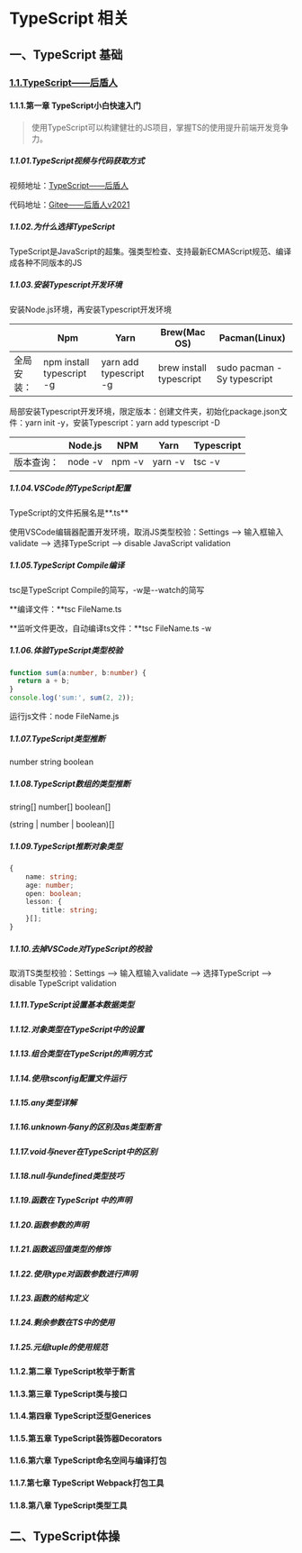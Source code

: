 # TypeScript 相关

## 一、TypeScript 基础

### [1.1.TypeScript——后盾人](https://www.houdunren.com/front/system/11)

#### 1.1.1.第一章 TypeScript小白快速入门

> 使用TypeScript可以构建健壮的JS项目，掌握TS的使用提升前端开发竞争力。

##### 1.1.01.TypeScript视频与代码获取方式

视频地址：[TypeScript——后盾人](https://www.bilibili.com/video/BV1MQ4y1B7fs?p=1)

代码地址：[Gitee——后盾人v2021](https://gitee.com/houdunren/v2021)

##### 1.1.02.为什么选择TypeScript

TypeScript是JavaScript的超集。强类型检查、支持最新ECMAScript规范、编译成各种不同版本的JS

##### 1.1.03.安装Typescript开发环境

安装Node.js环境，再安装Typescript开发环境

|            | Npm                       | Yarn                   | Brew(Mac OS)            | Pacman(Linux)              |
| ---------- | ------------------------- | ---------------------- | ----------------------- | -------------------------- |
| 全局安装： | npm install typescript -g | yarn add typescript -g | brew install typescript | sudo pacman -Sy typescript |

局部安装Typescript开发环境，限定版本：创建文件夹，初始化package.json文件：yarn init -y，安装Typescript：yarn add typescript -D

|            | Node.js | NPM    | Yarn    | Typescript |
| ---------- | ------- | ------ | ------- | ---------- |
| 版本查询： | node -v | npm -v | yarn -v | tsc -v     |

##### 1.1.04.VSCode的TypeScript配置

TypeScript的文件拓展名是**.ts**

使用VSCode编辑器配置开发环境，取消JS类型校验：Settings --> 输入框输入validate --> 选择TypeScript --> disable JavaScript validation

##### 1.1.05.TypeScript Compile编译

tsc是TypeScript Compile的简写，-w是--watch的简写

**编译文件：**tsc FileName.ts

**监听文件更改，自动编译ts文件：**tsc FileName.ts -w

##### 1.1.06.体验TypeScript类型校验

```ts
function sum(a:number, b:number) {
  return a + b;
}
console.log('sum:', sum(2, 2));
```

运行js文件：node FileName.js

##### 1.1.07.TypeScript类型推断

number	string	boolean

##### 1.1.08.TypeScript数组的类型推断

string[]	number[]	boolean[]

(string | number | boolean)[]

##### 1.1.09.TypeScript推断对象类型

```ts
{
    name: string;
    age: number;
    open: boolean;
    lesson: {
        title: string;
    }[];
}
```

##### 1.1.10.去掉VSCode对TypeScript的校验

取消TS类型校验：Settings --> 输入框输入validate --> 选择TypeScript --> disable TypeScript validation

##### 1.1.11.TypeScript设置基本数据类型

##### 1.1.12.对象类型在TypeScript中的设置

##### 1.1.13.组合类型在TypeScript的声明方式

##### 1.1.14.使用tsconfig配置文件运行

##### 1.1.15.any类型详解

##### 1.1.16.unknown与any的区别及as类型断言

##### 1.1.17.void与never在TypeScript中的区别

##### 1.1.18.null与undefined类型技巧

##### 1.1.19.函数在 TypeScript 中的声明

##### 1.1.20.函数参数的声明

##### 1.1.21.函数返回值类型的修饰

##### 1.1.22.使用type对函数参数进行声明

##### 1.1.23.函数的结构定义

##### 1.1.24.剩余参数在TS中的使用

##### 1.1.25.元组tuple的使用规范

#### 1.1.2.第二章 TypeScript枚举于断言

#### 1.1.3.第三章 TypeScript类与接口

#### 1.1.4.第四章 TypeScript泛型Generices

#### 1.1.5.第五章 TypeScript装饰器Decorators

#### 1.1.6.第六章 TypeScript命名空间与编译打包

#### 1.1.7.第七章 TypeScript Webpack打包工具

#### 1.1.8.第八章 TypeScript类型工具

## 二、TypeScript体操

